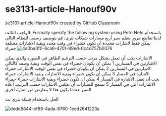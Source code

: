 # se3131-article-Hanouf90v
se3131-article-Hanouf90v created by GitHub Classroom


‎الواجب الثالث:
Formally specify the following system using Petri Nets
‎باستخدام شبكات بتري، قم بتوصيف رسمي للنظام التالي
‎لدينا تقاطع مرور ينظم سير أربع مسارات مختلفة
‎يمكن فقط لاشارات محددة أن تكون خضراء في وقت محدد وبقية الاشارات حمراء
![4a0ba0f0-6ca6-4701-89ed-0c4d757b0076](https://user-images.githubusercontent.com/98769936/202312664-6c263ce3-153b-4140-ae7e-6369ee26c3f9.jpg)

‎الاشارات يجب أن تعمل بشكل مرتب حسب الترقيم الظاهر في الصورة والذي يمكن وصفه كالتالي
‎الاشارتين في المسارين 1 يمكن أن يكونان خضراء في نفس الوقت وبقية الاشارات حمراء 
‎الاشارتين في المسارين 2 يمكن أن يكونان خضراء في نفس الوقت وبقية الاشارات حمراء 
‎الاشارة في المسار 3 يمكن أن تكون خضراء وبقية الاشارات حمراء 
‎الاشارة في المسار 4 يمكن أن تكون خضراء وبقية الاشارات حمراء 
‎يجب أن تعمل الاشارات حسب الترتيب أعلاه 
‎الاشارات التي في المسار 5 تسمح للسيارات أن تعكس السير عندما يكون هذا لا يتعارض من اشارة أخرى 

الحل باستخدام شبكة بتري نت

![dedd5844-ef86-4ada-8760-1eed2641223a](https://user-images.githubusercontent.com/98769936/202312954-477cda7f-ceda-43a9-9714-e3088ec92e66.jpg)
